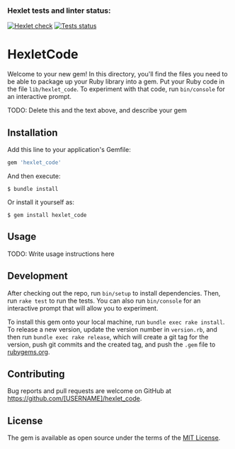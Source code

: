 ### Hexlet tests and linter status:
[![Hexlet check](https://github.com/natau4/rails-project-lvl1/workflows/hexlet-check/badge.svg)](https://github.com/natau4/rails-project-lvl1/actions/workflows/hexlet-check.yml)
[![Tests status](https://github.com/natau4/rails-project-lvl1/actions/workflows/main.yml/badge.svg)](https://github.com/natau4/rails-project-lvl1/actions/workflows/main.yml)

# HexletCode

Welcome to your new gem! In this directory, you'll find the files you need to be able to package up your Ruby library into a gem. Put your Ruby code in the file `lib/hexlet_code`. To experiment with that code, run `bin/console` for an interactive prompt.

TODO: Delete this and the text above, and describe your gem

## Installation

Add this line to your application's Gemfile:

```ruby
gem 'hexlet_code'
```

And then execute:

    $ bundle install

Or install it yourself as:

    $ gem install hexlet_code

## Usage

TODO: Write usage instructions here

## Development

After checking out the repo, run `bin/setup` to install dependencies. Then, run `rake test` to run the tests. You can also run `bin/console` for an interactive prompt that will allow you to experiment.

To install this gem onto your local machine, run `bundle exec rake install`. To release a new version, update the version number in `version.rb`, and then run `bundle exec rake release`, which will create a git tag for the version, push git commits and the created tag, and push the `.gem` file to [rubygems.org](https://rubygems.org).

## Contributing

Bug reports and pull requests are welcome on GitHub at https://github.com/[USERNAME]/hexlet_code.

## License

The gem is available as open source under the terms of the [MIT License](https://opensource.org/licenses/MIT).
